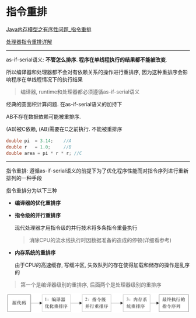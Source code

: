 # 指令重排

[Java内存模型之有序性问题_指令重排](https://www.cnblogs.com/54chensongxia/p/12120117.html)

[处理器指令重排详解](https://blog.csdn.net/javazejian/article/details/72772461#%E5%A4%84%E7%90%86%E5%99%A8%E6%8C%87%E4%BB%A4%E9%87%8D%E6%8E%92)

---

as-if-serial语义: **不管怎么排序. 程序在单线程执行的结果都不能被改变**. 

所以编译器和处理器都不会对有依赖关系的操作进行重排序, 因为这种重排序会影响程序在单线程情况下的执行结果

>   编译器, runtime和处理器都必须遵循as-if-serial语义



经典的圆面积计算问题. 在as-if-serial语义的加持下

AB不存在数据依赖可能被重排序. 

(AB)被C依赖, (AB)需要在C之前执行. 不能被重排序

```java
double pi  = 3.14;    //A
double r   = 1.0;     //B
double area = pi * r * r; //C
```



---

指令重排: 遵循as-if-serial语义的前提下为了优化程序性能而对指令序列进行重新排列的一种手段

指令重排分为以下三种

*   **编译器的优化重排序**

*   **指令级的并行重排序**

    现代处理器才用指令级的并行技术将多条指令重叠执行

    >   消除CPU的流水线执行时因数据准备的造成的停顿(详细看参考)

*   **内存系统的重排序**

    由于CPU的高速缓存, 写缓冲区, 失效队列的存在使得加载和储存的操作是乱序的

>   第一个是编译器级别的重排序, 后面两个是处理器级别的重排序

![指令重排](%E6%8C%87%E4%BB%A4%E9%87%8D%E6%8E%92.assets/%E6%8C%87%E4%BB%A4%E9%87%8D%E6%8E%92.png)

